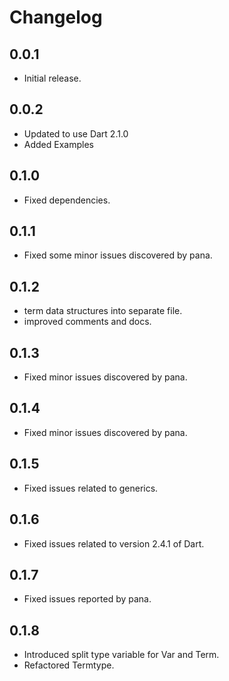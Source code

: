 # Changelog

## 0.0.1

- Initial release.

## 0.0.2

- Updated to use Dart 2.1.0
- Added Examples

## 0.1.0

 - Fixed dependencies.

## 0.1.1

 - Fixed some minor issues discovered by pana.

## 0.1.2

 - term data structures into separate file.
 - improved comments and docs.


## 0.1.3
 - Fixed minor issues discovered by pana.

 ## 0.1.4
 - Fixed minor issues discovered by pana.


 ## 0.1.5
 - Fixed issues related to generics.

 ## 0.1.6
 - Fixed issues related to version 2.4.1 of Dart.

## 0.1.7
 - Fixed issues reported by pana.


## 0.1.8
 - Introduced split type variable for Var and Term.
 - Refactored Termtype. 